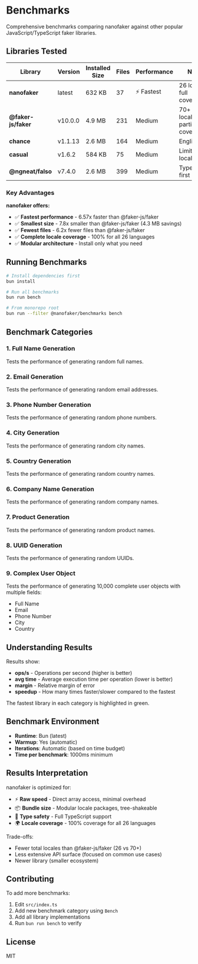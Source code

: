 # Benchmarks

Comprehensive benchmarks comparing nanofaker against other popular JavaScript/TypeScript faker libraries.

## Libraries Tested

| Library | Version | Installed Size | Files | Performance | Notes |
|---------|---------|----------------|-------|-------------|-------|
| **nanofaker** | latest | 632 KB | 37 | ⚡ Fastest | 26 locales, full coverage |
| **@faker-js/faker** | v10.0.0 | 4.9 MB | 231 | Medium | 70+ locales, partial coverage |
| **chance** | v1.1.13 | 2.6 MB | 164 | Medium | English only |
| **casual** | v1.6.2 | 584 KB | 75 | Medium | Limited locales |
| **@ngneat/falso** | v7.4.0 | 2.6 MB | 399 | Medium | TypeScript-first |

### Key Advantages

**nanofaker offers:**
- ✅ **Fastest performance** - 6.57x faster than @faker-js/faker
- ✅ **Smallest size** - 7.8x smaller than @faker-js/faker (4.3 MB savings)
- ✅ **Fewest files** - 6.2x fewer files than @faker-js/faker
- ✅ **Complete locale coverage** - 100% for all 26 languages
- ✅ **Modular architecture** - Install only what you need

## Running Benchmarks

```bash
# Install dependencies first
bun install

# Run all benchmarks
bun run bench

# From monorepo root
bun run --filter @nanofaker/benchmarks bench
```

## Benchmark Categories

### 1. Full Name Generation
Tests the performance of generating random full names.

### 2. Email Generation
Tests the performance of generating random email addresses.

### 3. Phone Number Generation
Tests the performance of generating random phone numbers.

### 4. City Generation
Tests the performance of generating random city names.

### 5. Country Generation
Tests the performance of generating random country names.

### 6. Company Name Generation
Tests the performance of generating random company names.

### 7. Product Generation
Tests the performance of generating random product names.

### 8. UUID Generation
Tests the performance of generating random UUIDs.

### 9. Complex User Object
Tests the performance of generating 10,000 complete user objects with multiple fields:
- Full Name
- Email
- Phone Number
- City
- Country

## Understanding Results

Results show:
- **ops/s** - Operations per second (higher is better)
- **avg time** - Average execution time per operation (lower is better)
- **margin** - Relative margin of error
- **speedup** - How many times faster/slower compared to the fastest

The fastest library in each category is highlighted in green.

## Benchmark Environment

- **Runtime**: Bun (latest)
- **Warmup**: Yes (automatic)
- **Iterations**: Automatic (based on time budget)
- **Time per benchmark**: 1000ms minimum

## Results Interpretation

nanofaker is optimized for:
- ⚡ **Raw speed** - Direct array access, minimal overhead
- 📦 **Bundle size** - Modular locale packages, tree-shakeable
- 🎯 **Type safety** - Full TypeScript support
- 🌍 **Locale coverage** - 100% coverage for all 26 languages

Trade-offs:
- Fewer total locales than @faker-js/faker (26 vs 70+)
- Less extensive API surface (focused on common use cases)
- Newer library (smaller ecosystem)

## Contributing

To add more benchmarks:

1. Edit `src/index.ts`
2. Add new benchmark category using `Bench`
3. Add all library implementations
4. Run `bun run bench` to verify

## License

MIT
